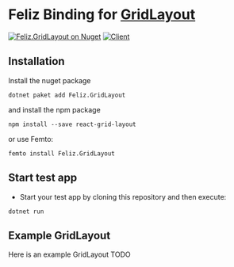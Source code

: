 # Feliz Binding for [GridLayout](https://github.com/react-grid-layout/react-grid-layout)

[![Feliz.GridLayout on Nuget](https://buildstats.info/nuget/Feliz.GridLayout)](https://www.nuget.org/packages/Feliz.GridLayout/)
[![Client](https://github.com/tforkmann/Feliz.GridLayout/actions/workflows/Docs.yml/badge.svg)](https://github.com/tforkmann/Feliz.GridLayout/actions/workflows/Docs.yml)

## Installation
Install the nuget package
```
dotnet paket add Feliz.GridLayout
```

and install the npm package

```
npm install --save react-grid-layout
```

or use Femto:
```
femto install Feliz.GridLayout
```

## Start test app

- Start your test app by cloning this repository and then execute:
```
dotnet run
```

## Example GridLayout
Here is an example GridLayout
TODO

